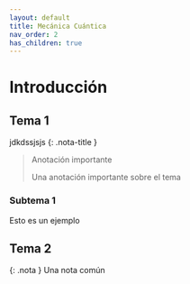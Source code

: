 ```yaml
---
layout: default
title: Mecánica Cuántica
nav_order: 2
has_children: true
---
```


# Introducción

## Tema 1
jdkdssjsjs
{: .nota-title }
> Anotación importante
>
> Una anotación importante sobre el tema

### Subtema 1
Esto es un ejemplo

## Tema 2

{: .nota }
Una nota común
